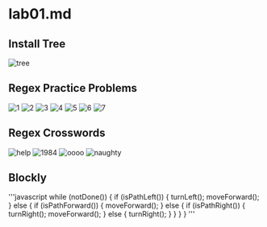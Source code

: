 # lab01.md
## Install Tree
![tree](https://github.com/gwild37/OSS-Summer-2019/blob/master/Resources/tree.PNG)
## Regex Practice Problems
![1](https://github.com/gwild37/OSS-Summer-2019/blob/master/Resources/1.PNG)
![2](https://github.com/gwild37/OSS-Summer-2019/blob/master/Resources/2.PNG)
![3](https://github.com/gwild37/OSS-Summer-2019/blob/master/Resources/3.PNG)
![4](https://github.com/gwild37/OSS-Summer-2019/blob/master/Resources/4.PNG)
![5](https://github.com/gwild37/OSS-Summer-2019/blob/master/Resources/5.PNG)
![6](https://github.com/gwild37/OSS-Summer-2019/blob/master/Resources/6.PNG)
![7](https://github.com/gwild37/OSS-Summer-2019/blob/master/Resources/7.PNG)
## Regex Crosswords
![help](https://github.com/gwild37/OSS-Summer-2019/blob/master/Resources/help.PNG)
![1984](https://github.com/gwild37/OSS-Summer-2019/blob/master/Resources/1984.PNG)
![oooo](https://github.com/gwild37/OSS-Summer-2019/blob/master/Resources/oooo.PNG)
![naughty](https://github.com/gwild37/OSS-Summer-2019/blob/master/Resources/naughty.PNG)
## Blockly
'''javascript
while (notDone()) {
  if (isPathLeft()) {
    turnLeft();
    moveForward();
  } else {
    if (isPathForward()) {
      moveForward();
    } else {
      if (isPathRight()) {
        turnRight();
        moveForward();
      } else {
        turnRight();
      }
    }
  }
}
'''
